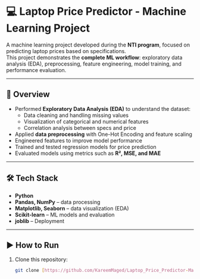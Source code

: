 # 💻 Laptop Price Predictor - Machine Learning Project

A machine learning project developed during the **NTI program**, focused on predicting laptop prices based on specifications.  
This project demonstrates the **complete ML workflow**: exploratory data analysis (EDA), preprocessing, feature engineering, model training, and performance evaluation.

---

## 📌 Overview
- Performed **Exploratory Data Analysis (EDA)** to understand the dataset:
  - Data cleaning and handling missing values  
  - Visualization of categorical and numerical features  
  - Correlation analysis between specs and price  
- Applied **data preprocessing** with One-Hot Encoding and feature scaling  
- Engineered features to improve model performance  
- Trained and tested regression models for price prediction  
- Evaluated models using metrics such as **R², MSE, and MAE**  

---

## 🛠️ Tech Stack
- **Python**  
- **Pandas, NumPy** – data processing  
- **Matplotlib, Seaborn** – data visualization (EDA)  
- **Scikit-learn** – ML models and evaluation
- **joblib** – Deployment
---

## ▶️ How to Run
1. Clone this repository:
   ```bash
   git clone [https://github.com/KareemMaged/Laptop_Price_Predictor-Machine-Learning-Project.git](https://github.com/Kareem-Maged/Laptop_Price_Predictor-Machine-Learning-Project)
